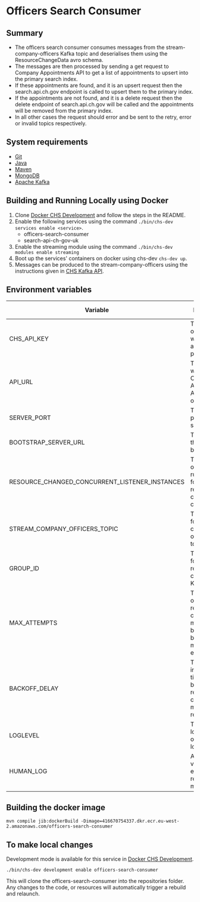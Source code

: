 # Officers Search Consumer

## Summary

* The officers search consumer consumes messages from the stream-company-officers Kafka topic and deserialises them
  using the ResourceChangeData avro schema.
* The messages are then processed by sending a get request to Company Appointments API
  to get a list of appointments to upsert into the primary search index.
* If these appointments are found, and it is an upsert request then the search.api.ch.gov endpoint is called to upsert
  them to the primary index.
* If the appointments are not found, and it is a delete request then the delete endpoint of search.api.ch.gov will be
  called and the appointments will be removed from the primary index.
* In all other cases the request should error and be sent to the retry, error or invalid topics respectively.

## System requirements

* [Git](https://git-scm.com/downloads)
* [Java](http://www.oracle.com/technetwork/java/javase/downloads)
* [Maven](https://maven.apache.org/download.cgi)
* [MongoDB](https://www.mongodb.com/)
* [Apache Kafka](https://kafka.apache.org/)

## Building and Running Locally using Docker

1. Clone [Docker CHS Development](https://github.com/companieshouse/docker-chs-development) and follow the steps in the
   README.
2. Enable the following services using the command `./bin/chs-dev services enable <service>`.
    * officers-search-consumer
    * search-api-ch-gov-uk
3. Enable the streaming module using the command `./bin/chs-dev modules enable streaming`
4. Boot up the services' containers on docker using chs-dev `chs-dev up`.
5. Messages can be produced to the stream-company-officers using the instructions given in
   [CHS Kafka API](https://github.com/companieshouse/chs-kafka-api).

## Environment variables

| Variable                                      | Description                                                                                          | Example (from docker-chs-development)                    |
|-----------------------------------------------|------------------------------------------------------------------------------------------------------|----------------------------------------------------------|
| CHS_API_KEY                                   | The client ID of an API key with internal app privileges                                             | abc123def456ghi789                                       |
| API_URL                                       | The URL which the Company Appointments API is hosted on                                              | http://api.chs.local:4001                                |
| SERVER_PORT                                   | The server port of this service                                                                      | 9090                                                     |
| BOOTSTRAP_SERVER_URL                          | The URL to the kafka broker                                                                          | kafka:9092                                               |
| RESOURCE_CHANGED_CONCURRENT_LISTENER_INSTANCES                 | The number of listeners run in parallel for the resource changed consumer                            | 1                                                        |
| STREAM_COMPANY_OFFICERS_TOPIC                 | The topic ID for stream company officers kafka topic                                                 | stream-company-officers                                  |
| GROUP_ID                                      | The group ID for the resource changed Kafka topics                                                   | officers-search-consumer                                 |
| MAX_ATTEMPTS                                  | The number of times a resource changed message will be retried before being moved to the error topic | 5                                                        |
| BACKOFF_DELAY                                 | The incremental time delay between resource changed message retries                                  | 100                                                      |
| LOGLEVEL                                      | The level of log messages output to the logs                                                         | debug                                                    |
| HUMAN_LOG                                     | A boolean value to enable more readable log messages                                                 | 1                                                        |

## Building the docker image

    mvn compile jib:dockerBuild -Dimage=416670754337.dkr.ecr.eu-west-2.amazonaws.com/officers-search-consumer

## To make local changes

Development mode is available for this service
in [Docker CHS Development](https://github.com/companieshouse/docker-chs-development).

    ./bin/chs-dev development enable officers-search-consumer

This will clone the officers-search-consumer into the repositories folder. Any changes to the code, or resources will
automatically trigger a rebuild and relaunch.

